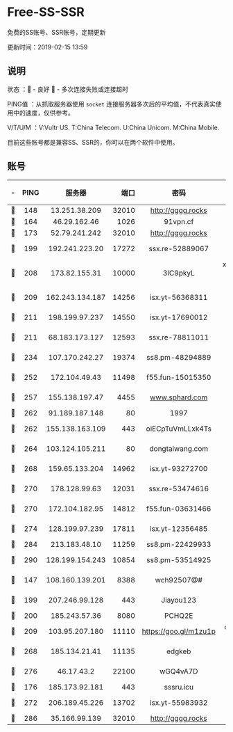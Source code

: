 # Free-SS-SSR

免费的SS账号、SSR账号，定期更新

更新时间：2019-02-15 13:59

## 说明

状态     ：🙂 - 良好 🙁 - 多次连接失败或连接超时

PING值   ：从抓取服务器使用 `socket` 连接服务器多次后的平均值，不代表真实使用中的速度，仅供参考。

V/T/U/M  ：V:Vultr US. T:China Telecom. U:China Unicom. M:China Mobile.

目前这些账号都是兼容SS、SSR的，你可以在两个软件中使用。

## 账号

|-|PING|服务器|端口|密码|加密方式|区域|V/T/U/M|
|:----:|:----:|:-----:|-----:|:----:|:----:|:----:|:----:|
|🙂|148|13.251.38.209|32010|http://gggg.rocks|chacha20|SG|10↑/10↑/10↑/10↑|
|🙂|164|46.29.162.46|1026|91vpn.cf|rc4-md5|RU|9↑/9↑/10↑/10↑|
|🙂|173|52.79.241.242|32010|http://gggg.rocks|chacha20|KR|8↑/8↑/9↑/9↑|
|🙂|199|192.241.223.20|17272|ssx.re-52889067|aes-256-cfb|US|10↑/10↑/10↑/10↑|
|🙂|208|173.82.155.31|10000|3IC9pkyL|xchacha20-ietf-poly1305|US|10↑/10↑/10↑/10↑|
|🙂|209|162.243.134.187|14256|isx.yt-56368311|aes-256-cfb|US|10↑/10↑/10↑/10↑|
|🙂|211|198.199.97.237|14550|isx.yt-17690012|aes-256-cfb|US|9↑/9↑/9↓/9↑|
|🙂|211|68.183.173.127|12593|ssx.re-78811011|aes-256-cfb|US|10↑/10↑/10↑/10↑|
|🙂|234|107.170.242.27|19374|ss8.pm-48294889|aes-256-cfb|US|10↑/10↑/10↑/10↑|
|🙂|252|172.104.49.43|11498|f55.fun-15015350|aes-256-cfb|SG|10↑/10↑/10↑/10↑|
|🙂|257|155.138.197.47|4455|www.sphard.com|aes-256-cfb|US|10↑/10↑/10↑/10↑|
|🙂|262|91.189.187.148|80|1997|chacha20|US|10↑/10↑/10↑/10↑|
|🙂|262|155.138.163.109|443|oiECpTuVmLLxk4Ts|aes-256-cfb|US|3↓/10↑/10↑/10↑|
|🙂|264|103.124.105.211|80|dongtaiwang.com|aes-256-cfb|US|10↑/10↑/10↑/10↑|
|🙂|268|159.65.133.204|14962|isx.yt-93272700|aes-256-cfb|SG|10↑/10↑/10↑/10↑|
|🙂|270|178.128.99.63|12031|ssx.re-53474616|aes-256-cfb|SG|10↑/10↑/10↑/10↑|
|🙂|270|172.104.182.95|14812|f55.fun-03631466|aes-256-cfb|SG|10↑/10↑/10↑/10↑|
|🙂|274|128.199.97.239|17811|isx.yt-12356485|aes-256-cfb|SG|10↑/10↑/10↑/10↑|
|🙂|284|213.183.48.10|11259|ss8.pm-22429933|rc4-md5|RU|10↑/10↑/10↑/10↑|
|🙂|290|128.199.154.243|10854|ss8.pm-53514925|aes-256-cfb|SG|10↑/10↑/10↑/10↑|
|🙂|147|108.160.139.201|8388|wch92507@#|aes-256-cfb|JP|8↑/10↑/10↑/10↑|
|🙂|199|207.246.99.128|443|Jiayou123|aes-256-cfb|US|8↓/10↑/10↑/10↑|
|🙂|200|185.243.57.36|8080|PCHQ2E|rc4-md5|US|9↑/9↑/8↑/8↑|
|🙂|209|103.95.207.180|11110|https://goo.gl/m1zu1p|chacha20-ietf|US|6↓/9↑/8↑/9↑|
|🙂|268|185.134.21.41|11135|edgkeb|aes-256-cfb|GB|10↑/10↑/10↑/10↑|
|🙂|276|46.17.43.2|22100|wGQ4vA7D|aes-256-gcm|RU|2↓/10↑/10↑/10↑|
|🙂|176|185.173.92.181|443|sssru.icu|rc4-md5|RU|10↑/10↑/10↑/10↑|
|🙂|272|206.189.45.226|13702|isx.yt-55983932|aes-256-cfb|SG|10↑/10↑/10↑/10↑|
|🙁|286|35.166.99.139|32010|http://gggg.rocks|chacha20|US|9↑/9↑/9↑/9↑|
